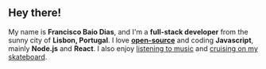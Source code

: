 ## Hey there!

My name is **Francisco Baio Dias**, and I'm a **full-stack developer** from the sunny city of **Lisbon, Portugal**. I love [**open-source**](https://github.com/xicombd) and coding **Javascript**, mainly **Node.js** and **React**. I also enjoy [listening to music](https://open.spotify.com/user/1175418489/playlist/0P19ALwC0QB24n6CPXIokz) and [cruising on my skateboard](https://www.instagram.com/p/0x0S68MbIF/).
